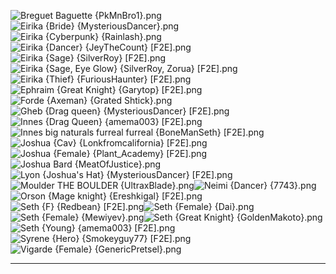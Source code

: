 ![Breguet Baguette {PkMnBro1}.png](https://raw.githubusercontent.com/Klokinator/FE-Repo/main/Portrait%20Repository/FE08%20Mugs%20(Sacred%20Stones)/Alternate%20Classes%20and%20Genders/Breguet%20Baguette%20%7BPkMnBro1%7D.png "Breguet Baguette {PkMnBro1}.png")![Eirika {Bride} {MysteriousDancer}.png](https://raw.githubusercontent.com/Klokinator/FE-Repo/main/Portrait%20Repository/FE08%20Mugs%20(Sacred%20Stones)/Alternate%20Classes%20and%20Genders/Eirika%20(Bride)%20%7BMysteriousDancer%7D.png "Eirika {Bride} {MysteriousDancer}.png")![Eirika {Cyberpunk} {Rainlash}.png](https://raw.githubusercontent.com/Klokinator/FE-Repo/main/Portrait%20Repository/FE08%20Mugs%20(Sacred%20Stones)/Alternate%20Classes%20and%20Genders/Eirika%20(Cyberpunk)%20%7BRainlash%7D.png "Eirika {Cyberpunk} {Rainlash}.png")![Eirika {Dancer} {JeyTheCount} [F2E].png](https://raw.githubusercontent.com/Klokinator/FE-Repo/main/Portrait%20Repository/FE08%20Mugs%20(Sacred%20Stones)/Alternate%20Classes%20and%20Genders/Eirika%20(Dancer)%20%7BJeyTheCount%7D%20%5BF2E%5D.png "Eirika {Dancer} {JeyTheCount} [F2E].png")![Eirika {Sage} {SilverRoy} [F2E].png](https://raw.githubusercontent.com/Klokinator/FE-Repo/main/Portrait%20Repository/FE08%20Mugs%20(Sacred%20Stones)/Alternate%20Classes%20and%20Genders/Eirika%20(Sage)%20%7BSilverRoy%7D%20%5BF2E%5D.png "Eirika {Sage} {SilverRoy} [F2E].png")![Eirika {Sage, Eye Glow} {SilverRoy, Zorua} [F2E].png](https://raw.githubusercontent.com/Klokinator/FE-Repo/main/Portrait%20Repository/FE08%20Mugs%20(Sacred%20Stones)/Alternate%20Classes%20and%20Genders/Eirika%20(Sage,%20Eye%20Glow)%20%7BSilverRoy,%20Zorua%7D%20%5BF2E%5D.png "Eirika {Sage, Eye Glow} {SilverRoy, Zorua} [F2E].png")![Eirika {Thief} {FuriousHaunter} [F2E].png](https://raw.githubusercontent.com/Klokinator/FE-Repo/main/Portrait%20Repository/FE08%20Mugs%20(Sacred%20Stones)/Alternate%20Classes%20and%20Genders/Eirika%20(Thief)%20%7BFuriousHaunter%7D%20%5BF2E%5D.png "Eirika {Thief} {FuriousHaunter} [F2E].png")![Ephraim {Great Knight} {Garytop} [F2E].png](https://raw.githubusercontent.com/Klokinator/FE-Repo/main/Portrait%20Repository/FE08%20Mugs%20(Sacred%20Stones)/Alternate%20Classes%20and%20Genders/Ephraim%20(Great%20Knight)%20%7BGarytop%7D%20%5BF2E%5D.png "Ephraim {Great Knight} {Garytop} [F2E].png")![Forde {Axeman} {Grated Shtick}.png](https://raw.githubusercontent.com/Klokinator/FE-Repo/main/Portrait%20Repository/FE08%20Mugs%20(Sacred%20Stones)/Alternate%20Classes%20and%20Genders/Forde%20(Axeman)%20%7BGrated%20Shtick%7D.png "Forde {Axeman} {Grated Shtick}.png")![Gheb {Drag queen} {MysteriousDancer} [F2E].png](https://raw.githubusercontent.com/Klokinator/FE-Repo/main/Portrait%20Repository/FE08%20Mugs%20(Sacred%20Stones)/Alternate%20Classes%20and%20Genders/Gheb%20(Drag%20queen)%20%7BMysteriousDancer%7D%20%5BF2E%5D.png "Gheb {Drag queen} {MysteriousDancer} [F2E].png")![Innes {Drag Queen} {amema003} [F2E].png](https://raw.githubusercontent.com/Klokinator/FE-Repo/main/Portrait%20Repository/FE08%20Mugs%20(Sacred%20Stones)/Alternate%20Classes%20and%20Genders/Innes%20(Drag%20Queen)%20%7Bamema003%7D%20%5BF2E%5D.png "Innes {Drag Queen} {amema003} [F2E].png")![Innes big naturals furreal furreal {BoneManSeth} [F2E].png](https://raw.githubusercontent.com/Klokinator/FE-Repo/main/Portrait%20Repository/FE08%20Mugs%20(Sacred%20Stones)/Alternate%20Classes%20and%20Genders/Innes%20big%20naturals%20furreal%20furreal%20%7BBoneManSeth%7D%20%5BF2E%5D.png "Innes big naturals furreal furreal {BoneManSeth} [F2E].png")![Joshua {Cav} {Lonkfromcalifornia} [F2E].png](https://raw.githubusercontent.com/Klokinator/FE-Repo/main/Portrait%20Repository/FE08%20Mugs%20(Sacred%20Stones)/Alternate%20Classes%20and%20Genders/Joshua%20(Cav)%20%7BLonkfromcalifornia%7D%20%5BF2E%5D.png "Joshua {Cav} {Lonkfromcalifornia} [F2E].png")![Joshua {Female} {Plant_Academy} [F2E].png](https://raw.githubusercontent.com/Klokinator/FE-Repo/main/Portrait%20Repository/FE08%20Mugs%20(Sacred%20Stones)/Alternate%20Classes%20and%20Genders/Joshua%20(Female)%20%7BPlant_Academy%7D%20%5BF2E%5D.png "Joshua {Female} {Plant_Academy} [F2E].png")![Joshua Bard {MeatOfJustice}.png](https://raw.githubusercontent.com/Klokinator/FE-Repo/main/Portrait%20Repository/FE08%20Mugs%20(Sacred%20Stones)/Alternate%20Classes%20and%20Genders/Joshua%20Bard%20%7BMeatOfJustice%7D.png "Joshua Bard {MeatOfJustice}.png")![Lyon {Joshua's Hat} {MysteriousDancer} [F2E].png](https://raw.githubusercontent.com/Klokinator/FE-Repo/main/Portrait%20Repository/FE08%20Mugs%20(Sacred%20Stones)/Alternate%20Classes%20and%20Genders/Lyon%20(Joshua's%20Hat)%20%7BMysteriousDancer%7D%20%5BF2E%5D.png "Lyon {Joshua's Hat} {MysteriousDancer} [F2E].png")![Moulder THE BOULDER {UltraxBlade}.png](https://raw.githubusercontent.com/Klokinator/FE-Repo/main/Portrait%20Repository/FE08%20Mugs%20(Sacred%20Stones)/Alternate%20Classes%20and%20Genders/Moulder%20THE%20BOULDER%20%7BUltraxBlade%7D.png "Moulder THE BOULDER {UltraxBlade}.png")![Neimi {Dancer} {7743}.png](https://raw.githubusercontent.com/Klokinator/FE-Repo/main/Portrait%20Repository/FE08%20Mugs%20(Sacred%20Stones)/Alternate%20Classes%20and%20Genders/Neimi%20(Dancer)%20%7B7743%7D.png "Neimi {Dancer} {7743}.png")![Orson {Mage knight} {Ereshkigal} [F2E].png](https://raw.githubusercontent.com/Klokinator/FE-Repo/main/Portrait%20Repository/FE08%20Mugs%20(Sacred%20Stones)/Alternate%20Classes%20and%20Genders/Orson%20(Mage%20knight)%20%7BEreshkigal%7D%20%5BF2E%5D.png "Orson {Mage knight} {Ereshkigal} [F2E].png")![Seth {F} {Redbean} [F2E].png](https://raw.githubusercontent.com/Klokinator/FE-Repo/main/Portrait%20Repository/FE08%20Mugs%20(Sacred%20Stones)/Alternate%20Classes%20and%20Genders/Seth%20(F)%20%7BRedbean%7D%20%5BF2E%5D.png "Seth {F} {Redbean} [F2E].png")![Seth {Female} {Dai}.png](https://raw.githubusercontent.com/Klokinator/FE-Repo/main/Portrait%20Repository/FE08%20Mugs%20(Sacred%20Stones)/Alternate%20Classes%20and%20Genders/Seth%20(Female)%20%7BDai%7D.png "Seth {Female} {Dai}.png")![Seth {Female} {Mewiyev}.png](https://raw.githubusercontent.com/Klokinator/FE-Repo/main/Portrait%20Repository/FE08%20Mugs%20(Sacred%20Stones)/Alternate%20Classes%20and%20Genders/Seth%20(Female)%20%7BMewiyev%7D.png "Seth {Female} {Mewiyev}.png")![Seth {Great Knight} {GoldenMakoto}.png](https://raw.githubusercontent.com/Klokinator/FE-Repo/main/Portrait%20Repository/FE08%20Mugs%20(Sacred%20Stones)/Alternate%20Classes%20and%20Genders/Seth%20(Great%20Knight)%20%7BGoldenMakoto%7D.png "Seth {Great Knight} {GoldenMakoto}.png")![Seth {Young} {amema003} [F2E].png](https://raw.githubusercontent.com/Klokinator/FE-Repo/main/Portrait%20Repository/FE08%20Mugs%20(Sacred%20Stones)/Alternate%20Classes%20and%20Genders/Seth%20(Young)%20%7Bamema003%7D%20%5BF2E%5D.png "Seth {Young} {amema003} [F2E].png")![Syrene {Hero} {Smokeyguy77} [F2E].png](https://raw.githubusercontent.com/Klokinator/FE-Repo/main/Portrait%20Repository/FE08%20Mugs%20(Sacred%20Stones)/Alternate%20Classes%20and%20Genders/Syrene%20(Hero)%20%7BSmokeyguy77%7D%20%5BF2E%5D.png "Syrene {Hero} {Smokeyguy77} [F2E].png")![Vigarde {Female} {GenericPretsel}.png](https://raw.githubusercontent.com/Klokinator/FE-Repo/main/Portrait%20Repository/FE08%20Mugs%20(Sacred%20Stones)/Alternate%20Classes%20and%20Genders/Vigarde%20(Female)%20%7BGenericPretsel%7D.png "Vigarde {Female} {GenericPretsel}.png")



----

